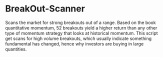 # BreakOut-Scanner
Scans the market for strong breakouts out of a range. Based on the book quantitative momentum, 52 breakouts yield a higher return than any other type of momentum strategy that looks at historical momentum. This script get scans for high volume breakouts, which usually indicate something fundamental has changed, hence why investors are buying in large quantities. 
